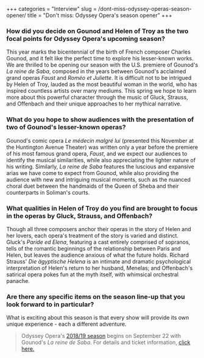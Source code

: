 +++
categories = "Interview"
slug = /dont-miss-odyssey-operas-season-opener/
title = "Don&#039;t miss: Odyssey Opera&#039;s season opener"
+++

### How did you decide on Gounod and Helen of Troy as the two focal points for Odyssey Opera's upcoming season? 

This year marks the bicentennial of the birth of French composer Charles Gounod, and it felt like the perfect time to explore his lesser-known works. We are thrilled to be opening our season with the U.S. premiere of Gounod's *La reine de Saba*, composed in the years between Gounod's acclaimed grand operas *Faust* and *Roméo et Juliette*. It is difficult not to be intrigued by Helen of Troy, lauded as the most beautiful woman in the world, who has inspired countless artists over many mediums. This spring we hope to learn more about this powerful character through the music of Gluck, Strauss, and Offenbach and their unique approaches to her mythical narrative.

### What do you hope to show audiences with the presentation of two of Gounod's lesser-known operas? 

Gounod's comic opera *Le médecin malgré lui* (presented this November at the Huntington Avenue Theater) was written only a year before the premiere of his most famous grand opera, *Faust*, and we expect our audiences to identify the musical similarities, while also appreciating the lighter nature of his writing. Similarly, *La reine de Saba* features the luscious and expansive arias we have come to expect from Gounod, while also providing the audience with new and intriguing musical moments, such as the nuanced choral duet between the handmaids of the Queen of Sheba and their counterparts in Soliman's courts. 

### What qualities in Helen of Troy do you find are brought to focus in the operas by Gluck, Strauss, and Offenbach? 

Though all three composers anchor their operas in the story of Helen and her lovers, each opera's treatment of the story is varied and distinct. Gluck's *Paride ed Elena*, featuring a cast entirely comprised of sopranos, tells of the romantic beginnings of the relationship between Paris and Helen, but leaves the audience anxious of what the future holds. Richard Strauss' *Die ägyptische Helena* is an intimate and dramatic psychological interpretation of Helen's return to her husband, Menelas; and Offenbach's satirical opera pokes fun at the myth itself, with whimsical orchestral panache.

### Are there any specific items on the season line-up that you look forward to in particular? 

What is exciting about this season is that every show will provide its own unique experience - each a different adventure.

>Odyssey Opera's [2018/19 season](https://www.odysseyopera.org/2018-2019-season/) begins on September 22 with Gounod's *La reine de Saba*. For details and ticket information, [click here.](https://www.odysseyopera.org/2018-2019-season/)

